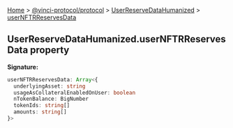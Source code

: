 [Home](./index.md) &gt; [@vinci-protocol/protocol](./protocol.md) &gt; [UserReserveDataHumanized](./protocol.userreservedatahumanized.md) &gt; [userNFTRReservesData](./protocol.userreservedatahumanized.usernftrreservesdata.md)

## UserReserveDataHumanized.userNFTRReservesData property

<b>Signature:</b>

```typescript
userNFTRReservesData: Array<{
  underlyingAsset: string
  usageAsCollateralEnabledOnUser: boolean
  nTokenBalance: BigNumber
  tokenIds: string[]
  amounts: string[]
}>
```

